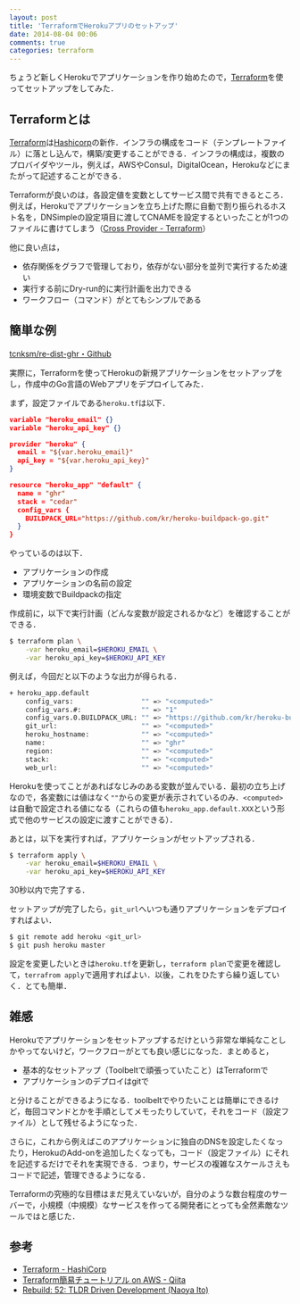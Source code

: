 ```yaml
---
layout: post
title: 'TerraformでHerokuアプリのセットアップ'
date: 2014-08-04 00:06
comments: true
categories: terraform
---
```


ちょうど新しくHerokuでアプリケーションを作り始めたので，[Terraform](http://www.terraform.io/)を使ってセットアップをしてみた．

## Terraformとは

[Terraform](http://www.terraform.io/)は[Hashicorp](http://www.hashicorp.com/)の新作．インフラの構成をコード（テンプレートファイル）に落とし込んで，構築/変更することができる．インフラの構成は，複数のプロバイダやツール，例えば，AWSやConsul，DigitalOcean，Herokuなどにまたがって記述することができる．

Terraformが良いのは，各設定値を変数としてサービス間で共有できるところ．例えば，Herokuでアプリケーションを立ち上げた際に自動で割り振られるホスト名を，DNSimpleの設定項目に渡してCNAMEを設定するといったことが1つのファイルに書けてしまう（[Cross Provider - Terraform](http://www.terraform.io/intro/examples/cross-provider.html)）

他に良い点は，

- 依存関係をグラフで管理しており，依存がない部分を並列で実行するため速い
- 実行する前にDry-run的に実行計画を出力できる
- ワークフロー（コマンド）がとてもシンプルである

## 簡単な例

[tcnksm/re-dist-ghr・Github](https://github.com/tcnksm/re-dist-ghr)

実際に，Terraformを使ってHerokuの新規アプリケーションをセットアップをし，作成中のGo言語のWebアプリをデプロイしてみた．

まず，設定ファイルである`heroku.tf`は以下．

```json
variable "heroku_email" {}
variable "heroku_api_key" {}

provider "heroku" {
  email = "${var.heroku_email}"
  api_key = "${var.heroku_api_key}"
}

resource "heroku_app" "default" {
  name = "ghr"
  stack = "cedar"
  config_vars {
    BUILDPACK_URL="https://github.com/kr/heroku-buildpack-go.git"
  }
}
```

やっているのは以下．

- アプリケーションの作成
- アプリケーションの名前の設定
- 環境変数でBuildpackの指定

作成前に，以下で実行計画（どんな変数が設定されるかなど）を確認することができる．

```bash
$ terraform plan \
    -var heroku_email=$HEROKU_EMAIL \
    -var heroku_api_key=$HEROKU_API_KEY
```

例えば，今回だと以下のような出力が得られる．

```bash
+ heroku_app.default
    config_vars:                 "" => "<computed>"
    config_vars.#:               "" => "1"
    config_vars.0.BUILDPACK_URL: "" => "https://github.com/kr/heroku-buildpack-go.git"
    git_url:                     "" => "<computed>"
    heroku_hostname:             "" => "<computed>"
    name:                        "" => "ghr"
    region:                      "" => "<computed>"
    stack:                       "" => "<computed>"
    web_url:                     "" => "<computed>"
```

Herokuを使ってことがあればなじみのある変数が並んでいる．最初の立ち上げなので，各変数には値はなく`""`からの変更が表示されているのみ．`<computed>`は自動で設定される値になる（これらの値も`heroku_app.default.XXX`という形式で他のサービスの設定に渡すことができる）．

あとは，以下を実行すれば，アプリケーションがセットアップされる．

```bash
$ terraform apply \
    -var heroku_email=$HEROKU_EMAIL \
    -var heroku_api_key=$HEROKU_API_KEY
```

30秒以内で完了する．

セットアップが完了したら，`git_url`へいつも通りアプリケーションをデプロイすればよい．

```bash
$ git remote add heroku <git_url>
$ git push heroku master
```

設定を変更したいときは`heroku.tf`を更新し，`terraform plan`で変更を確認して，`terrafrom apply`で適用すればよい．以後，これをひたすら繰り返していく．とても簡単．

## 雑感

Herokuでアプリケーションをセットアップするだけという非常な単純なことしかやってないけど，ワークフローがとても良い感じになった．まとめると，

- 基本的なセットアップ（Toolbeltで頑張っていたこと）はTerraformで
- アプリケーションのデプロイはgitで

と分けることができるようになる．toolbeltでやりたいことは簡単にできるけど，毎回コマンドとかを手順としてメモったりしていて，それをコード（設定ファイル）として残せるようになった．

さらに，これから例えばこのアプリケーションに独自のDNSを設定したくなったり，HerokuのAdd-onを追加したくなっても，コード（設定ファイル）にそれを記述するだけでそれを実現できる．つまり，サービスの複雑なスケールさえもコードで記述，管理できるようになる．

Terraformの究極的な目標はまだ見えていないが，自分のような数台程度のサーバーで，小規模（中規模）なサービスを作ってる開発者にとっても全然素敵なツールではと感じた．

## 参考

- [Terraform - HashiCorp](http://www.hashicorp.com/blog/terraform.html)
- [Terraform簡易チュートリアル on AWS - Qiita](http://qiita.com/zembutsu/items/93e546df765f8b2c4f32)
- [Rebuild: 52: TLDR Driven Development (Naoya Ito)](http://rebuild.fm/52/)
